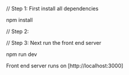 // Step 1: First install all dependencies

npm install

// Step 2: 



// Step 3: Next run the front end server

npm run dev

Front end server runs on [http://localhost:3000]
